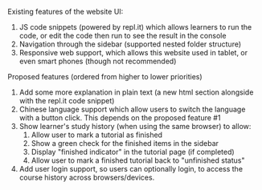 Existing features of the website UI:
1. JS code snippets (powered by repl.it) which allows learners to run the code, or edit the code then run to see the result in the console
2. Navigation through the sidebar (supported nested folder structure)
3. Responsive web support, which allows this website used in tablet, or even smart phones (though not recommended)

Proposed features (ordered from higher to lower priorities)
1. Add some more explanation in plain text (a new html section alongside with the repl.it code snippet)
2. Chinese language support which allow users to switch the language with a button click. This depends on the proposed feature #1
3. Show learner's study history (when using the same browser) to allow:
   1. Allow user to mark a tutorial as finished
   2. Show a green check for the finished items in the sidebar
   3. Display "finished indicator" in the tutorial page (if completed)
   4. Allow user to mark a finished tutorial back to "unfinished status"
4. Add user login support, so users can optionally login, to access the course history across browsers/devices.